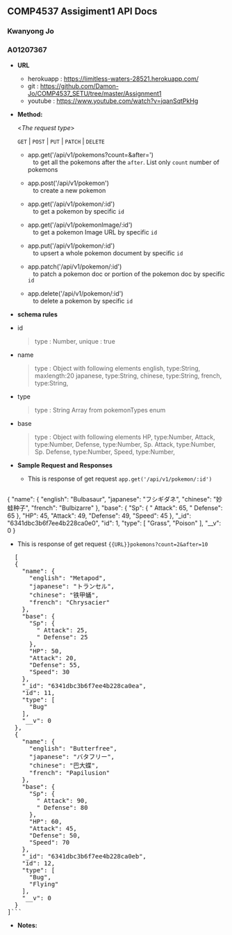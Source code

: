 **COMP4537 Assigiment1 API Docs**
----
  <h3>Kwanyong Jo </h3>
  <h3>A01207367</h3>

* **URL**

  + herokuapp : https://limitless-waters-28521.herokuapp.com/
  * git : https://github.com/Damon-Jo/COMP4537_SETU/tree/master/Assignment1
  * youtube : https://www.youtube.com/watch?v=jqanSqtPkHg

* **Method:**
  
  <_The request type_>

  `GET` | `POST` | `PUT` | `PATCH` | `DELETE`

   + app.get('/api/v1/pokemons?count=<number>&after=<number>')<br>
&nbsp;&nbsp; to get all the pokemons after the `after`. List only `count` number of pokemons


   * app.post('/api/v1/pokemon')<br>
&nbsp;&nbsp; to create a new pokemon

   * app.get('/api/v1/pokemon/:id')<br>
&nbsp;&nbsp; to get a pokemon by specific `id`

   * app.get('/api/v1/pokemonImage/:id')<br>
&nbsp;&nbsp; to get a pokemon Image URL by specific `id`
   
   * app.put('/api/v1/pokemon/:id')<br>
&nbsp;&nbsp; to upsert a whole pokemon document by specific `id`

   * app.patch('/api/v1/pokemon/:id')<br>
&nbsp;&nbsp; to patch a pokemon doc or portion of the pokemon doc by specific `id`   

   * app.delete('/api/v1/pokemon/:id')<br>
&nbsp;&nbsp; to delete a pokemon by specific `id`




*  **schema rules**
  * id <br>
    > type : Number, unique : true
  
  * name <br>
    > type : Object with following elements
    > english, type:String, maxlength:20
    > japanese, type:String,
    > chinese, type:String,
    > french, type:String,
  * type <br>
    > type : String Array from pokemonTypes enum
  
  * base <br>
    > type : Object with following elements
    > HP, type:Number,
    > Attack, type:Number,
    > Defense, type:Number,
    > Sp. Attack, type:Number,
    > Sp. Defense, type:Number,
    > Speed, type:Number,


*  **Sample Request and Responses**
   * This is response of get request `app.get('/api/v1/pokemon/:id')`
    <p>
    <pre>
{
  "name": {
    "english": "Bulbasaur",
    "japanese": "フシギダネ",
    "chinese": "妙蛙种子",
    "french": "Bulbizarre"
  },
  "base": {
    "Sp": {
      " Attack": 65,
      " Defense": 65
    },
    "HP": 45,
    "Attack": 49,
    "Defense": 49,
    "Speed": 45
  },
  "_id": "6341dbc3b6f7ee4b228ca0e0",
  "id": 1,
  "type": [
    "Grass",
    "Poison"
  ],
  "__v": 0
}
</pre>
  * This is response of get request `{{URL}}pokemons?count=2&after=10`
<pre>
  [
  {
    "name": {
      "english": "Metapod",
      "japanese": "トランセル",
      "chinese": "铁甲蛹",
      "french": "Chrysacier"
    },
    "base": {
      "Sp": {
        " Attack": 25,
        " Defense": 25
      },
      "HP": 50,
      "Attack": 20,
      "Defense": 55,
      "Speed": 30
    },
    "_id": "6341dbc3b6f7ee4b228ca0ea",
    "id": 11,
    "type": [
      "Bug"
    ],
    "__v": 0
  },
  {
    "name": {
      "english": "Butterfree",
      "japanese": "バタフリー",
      "chinese": "巴大蝶",
      "french": "Papilusion"
    },
    "base": {
      "Sp": {
        " Attack": 90,
        " Defense": 80
      },
      "HP": 60,
      "Attack": 45,
      "Defense": 50,
      "Speed": 70
    },
    "_id": "6341dbc3b6f7ee4b228ca0eb",
    "id": 12,
    "type": [
      "Bug",
      "Flying"
    ],
    "__v": 0
  }
]```
</pre>

* **Notes:**
